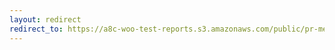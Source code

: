 ```yaml
---
layout: redirect
redirect_to: https://a8c-woo-test-reports.s3.amazonaws.com/public/pr-merge/43347/api/index.html
---
```

